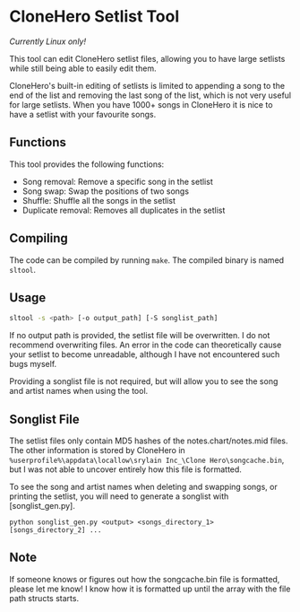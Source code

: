 # CloneHero Setlist Tool

_Currently Linux only!_

This tool can edit CloneHero setlist files, allowing you to have large setlists while still being able to easily edit them.

CloneHero's built-in editing of setlists is limited to appending a song to the end of the list and removing the last song of the list, which is not very useful for large setlists. When you have 1000+ songs in CloneHero it is nice to have a setlist with your favourite songs.

## Functions

This tool provides the following functions:

* Song removal: Remove a specific song in the setlist
* Song swap: Swap the positions of two songs
* Shuffle: Shuffle all the songs in the setlist
* Duplicate removal: Removes all duplicates in the setlist

## Compiling

The code can be compiled by running `make`. The compiled binary is named `sltool`.

## Usage

```bash
sltool -s <path> [-o output_path] [-S songlist_path]
```

If no output path is provided, the setlist file will be overwritten. I do not recommend overwriting files. An error in the code can theoretically cause your setlist to become unreadable, although I have not encountered such bugs myself.

 Providing a songlist file is not required, but will allow you to see the song and artist names when using the tool.

## Songlist File

The setlist files only contain MD5 hashes of the notes.chart/notes.mid files. The other information is stored by CloneHero in `%userprofile%\appdata\locallow\srylain Inc_\Clone Hero\songcache.bin`, but I was not able to uncover entirely how this file is formatted.

To see the song and artist names when deleting and swapping songs, or printing the setlist, you will need to generate a songlist with [songlist_gen.py].

```
python songlist_gen.py <output> <songs_directory_1> [songs_directory_2] ...
```

## Note

If someone knows or figures out how the songcache.bin file is formatted, please let me know! I know how it is formatted up until the array with the file path structs starts.
